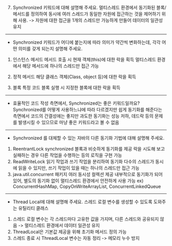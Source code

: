 7. Synchronized 키워드에 대해 설명해 주세요.
멀티스레드 환경에서 동기화된 블록/메서드를 정의하여 동시에 여러 스레드가 동일한 자원에 접근하는 것을 제어하기 위해 사용.
-> 자원에 대한 접근을 1개의 스레드만 가능하게 만들어 데이터의 일관성 유지

-------------------

- Synchronized 키워드가 어디에 붙는지에 따라 의미가 약간씩 변화하는데, 각각 어떤 의미를 갖게 되는지 설명해 주세요.
1) 인스턴스 메서드
메서드 호출 시 현재 객체(this)에 대한 락을 획득
멀티스레드 환경에서 해당 메서드에 하나의 스레드만 접근 가능

2) 정적 메서드
해당 클래스 객체(Class, object 등)에 대한 락을 획득

3) 블록
특정 코드 블록 실행 시 지정한 블록에 대한 락을 획득

-------------------

- 효율적인 코드 작성 측면에서, Synchronized는 좋은 키워드일까요?
 Synchronized를 어떻게 사용하느냐에 따라 다르겠지만 쉽게 동기화를 해준다는 측면에서 코드의 간결성에는 좋지만 과도한 동기화는 성능 저하, 데드락 등의 문제를 발생시킬 수 있으므로 마냥 좋은 키워드라고 볼 수 없음

-------------------

- Synchronized 를 대체할 수 있는 자바의 다른 동기화 기법에 대해 설명해 주세요.
1) ReentrantLock
synchronized 블록과 비슷하게 동기화를 제공
락을 시도해 보고 실패하는 경우 다른 작업을 수행하는 등의 로직을 구현 가능
2) ReadWriteLock
읽기 작업과 쓰기 작업을 분리하여 동기화
다수의 스레드가 동시에 읽을 수 있지만, 쓰기 작업이 있을 때는 하나의 스레드만 접근 가능
3) java.util.concurrent 패키지
여러 동시성 컬렉션 제공
내부적으로 동기화가 되어 있어, 별도의 동기화 없이 멀티스레드 환경에서 안전하게 사용 가능
ex) ConcurrentHashMap, CopyOnWriteArrayList, ConcurrentLinkedQueue

-------------------

- Thread Local에 대해 설명해 주세요.
스레드 로컬 변수를 생성할 수 있도록 도와주는 유틸리티 클래스
1) 스레드 로컬 변수는 각 스레드마다 고유한 값을 가지며, 다른 스레드와 공유되지 않음 -> 멀티스레드 환경에서 데이터 일관성 유지
2) ThreadLocal은 기본값 제공을 위해 초기화 메서드 정의 가능
3) 스레드 종료 시 ThreadLocal 변수는 자동 정리 -> 메모리 누수 방지

